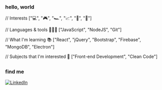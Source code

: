 ### hello, world

// Interests
["💻", "🎮", "🏎️", "📈", "🎸", "🚴"]

// Languages & tools 👨🏽‍💻
["JavaScript", "NodeJS", "Git"]

// What I'm learning 📚
["React", "jQuery", "Bootstrap", "Firebase", "MongoDB", "Electron"]

// Subjects that I'm interested 🖤
["Front-end Development", "Clean Code"]

##

### find me
[![LinkedIn](https://img.shields.io/badge/LinkedIn-black?style=flat&logo=Linkedin&logoColor=white&link=https://www.linkedin.com/in/lima-gus/)](https://www.linkedin.com/in/lima-gus)
